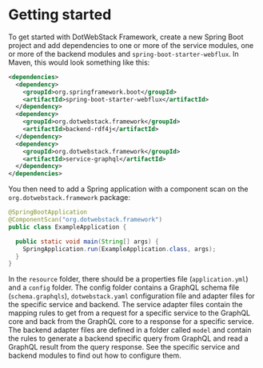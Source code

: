 # Getting started

To get started with DotWebStack Framework, create a new Spring Boot project and add dependencies to one or more of
the service modules, one or more of the backend modules and `spring-boot-starter-webflux`. In Maven,
this would look something like this:

```xml
<dependencies>
  <dependency>
    <groupId>org.springframework.boot</groupId>
    <artifactId>spring-boot-starter-webflux</artifactId>
  </dependency>
  <dependency>
    <groupId>org.dotwebstack.framework</groupId>
    <artifactId>backend-rdf4j</artifactId>
  </dependency>
  <dependency>
    <groupId>org.dotwebstack.framework</groupId>
    <artifactId>service-graphql</artifactId>
  </dependency>
</dependencies>
```

You then need to add a Spring application with a component scan on the `org.dotwebstack.framework`
package:

```java
@SpringBootApplication
@ComponentScan("org.dotwebstack.framework")
public class ExampleApplication {

  public static void main(String[] args) {
    SpringApplication.run(ExampleApplication.class, args);
  }
}
```

In the `resource` folder, there should be a properties file (`application.yml`) and a `config`
folder. The config folder contains a GraphQL schema file (`schema.graphqls`), `dotwebstack.yaml`
configuration file and adapter files for the specific service and backend. The service adapter files
contain the mapping rules to get from a request for a specific service to the GraphQL core and back
from the GraphQL core to a response for a specific service. The backend adapter files are defined in
a folder called `model` and contain the rules to generate a backend specific query from GraphQL and
read a GraphQL result from the query response. See the specific service and backend modules to find
out how to configure them.
